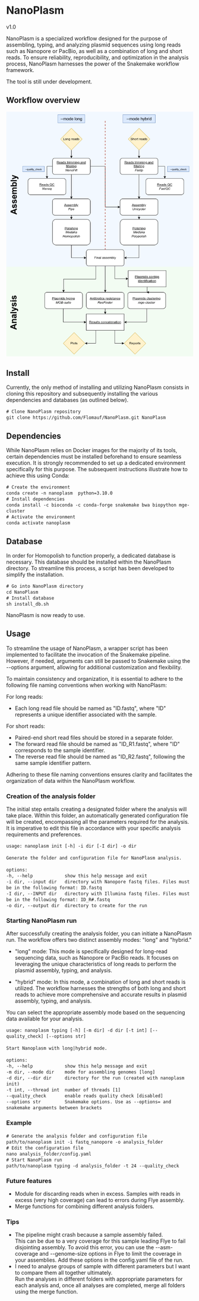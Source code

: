 # NanoPlasm
v1.0  

NanoPlasm is a specialized workflow designed for the purpose of assembling, typing, and analyzing plasmid sequences using long reads such as Nanopore or PacBio, as well as a combination of long and short reads. To ensure reliability, reproducibility, and optimization in the analysis process, NanoPlasm harnesses the power of the Snakemake workflow framework.

The tool is still under development.

## Workflow overview

![Nanoplasm_worflow](./misc/NanoPlasm.png)

## Install

Currently, the only method of installing and utilizing NanoPlasm consists in cloning this repository and subsequently installing the various dependencies and databases (as outlined below).

    # Clone NanoPlasm repository
    git clone https://github.com/Flomauf/NanoPlasm.git NanoPlasm

## Dependencies

While NanoPlasm relies on Docker images for the majority of its tools, certain dependencies must be installed beforehand to ensure seamless execution. It is strongly recommended to set up a dedicated environment specifically for this purpose. The subsequent instructions illustrate how to achieve this using Conda:  

    # Create the environment
    conda create -n nanoplasm  python=3.10.0
    # Install dependencies
    conda install -c bioconda -c conda-forge snakemake bwa biopython mge-cluster
    # Activate the environment
    conda activate nanoplasm

## Database

In order for Homopolish to function properly, a dedicated database is necessary. This database should be installed within the NanoPlasm directory. To streamline this process, a script has been developed to simplify the installation.

    # Go into NanoPlasm directory
    cd NanoPlasm
    # Install database
    sh install_db.sh

NanoPlasm is now ready to use.

## Usage

To streamline the usage of NanoPlasm, a wrapper script has been implemented to facilitate the invocation of the Snakemake pipeline. However, if needed, arguments can still be passed to Snakemake using the --options argument, allowing for additional customization and flexibility.  

To maintain consistency and organization, it is essential to adhere to the following file naming conventions when working with NanoPlasm:

For long reads:
- Each long read file should be named as "ID.fastq", where "ID" represents a unique identifier associated with the sample.

For short reads:
- Paired-end short read files should be stored in a separate folder.
- The forward read file should be named as "ID_R1.fastq", where "ID" corresponds to the sample identifier.
- The reverse read file should be named as "ID_R2.fastq", following the same sample identifier pattern.

Adhering to these file naming conventions ensures clarity and facilitates the organization of data within the NanoPlasm workflow.

### Creation of the analysis folder

The initial step entails creating a designated folder where the analysis will take place. Within this folder, an automatically generated configuration file will be created, encompassing all the parameters required for the analysis. It is imperative to edit this file in accordance with your specific analysis requirements and preferences.

    usage: nanoplasm init [-h] -i dir [-I dir] -o dir

    Generate the folder and configuration file for NanoPlasm analysis.

    options:
    -h, --help            show this help message and exit
    -i dir, --input dir   directory with Nanopore fastq files. Files must be in the following format: ID.fastq
    -I dir, --INPUT dir   directory with Illumina fastq files. Files must be in the following format: ID_R#.fastq
    -o dir, --output dir  directory to create for the run

### Starting NanoPlasm run

After successfully creating the analysis folder, you can initiate a NanoPlasm run. The workflow offers two distinct assembly modes: "long" and "hybrid."

- "long" mode: This mode is specifically designed for long-read sequencing data, such as Nanopore or PacBio reads. It focuses on leveraging the unique characteristics of long reads to perform the plasmid assembly, typing, and analysis.

- "hybrid" mode: In this mode, a combination of long and short reads is utilized. The workflow harnesses the strengths of both long and short reads to achieve more comprehensive and accurate results in plasmid assembly, typing, and analysis.

You can select the appropriate assembly mode based on the sequencing data available for your analysis.

    usage: nanoplasm typing [-h] [-m dir] -d dir [-t int] [--quality_check] [--options str]

    Start Nanoplasm with long|hybrid mode.

    options:
    -h, --help            show this help message and exit
    -m dir, --mode dir    mode for assembling genomes [long]
    -d dir, --dir dir     directory for the run (created with nanoplasm init)
    -t int, --thread int  number of threads [1]
    --quality_check       enable reads quality check [disabled]
    --options str         Snakemake options. Use as --options= and snakemake arguments between brackets

### Example

    # Generate the analysis folder and configuration file
    path/to/nanoplasm init -i fastq_nanopore -o analysis_folder
    # Edit the configuration file
    nano analysis_folder/config.yaml
    # Start NanoPlasm run
    path/to/nanoplasm typing -d analysis_folder -t 24 --quality_check

### Future features
- Module for discarding reads when in excess. Samples with reads in excess (very high coverage) can lead to errors during Flye assembly.
- Merge functions for combining different analysis folders.

### Tips
- The pipeline might crash because a sample assembly failed.  
This can be due to a very coverage for this sample leading Flye to fail disjointing assembly. To avoid this error, you can use the --asm-coverage and --genome-size options in Flye to limit the coverage in your assemblies. Add these options in the config.yaml file of the run.
- I need to analyse groups of sample with different parameters but I want to compare them all together ultimately.  
Run the analyses in different folders with appropriate parameters for each analysis and, once all analyses are completed, merge all folders using the merge function.